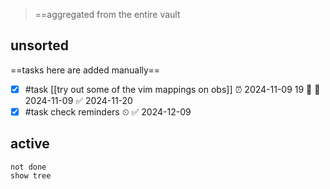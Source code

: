> ==aggregated from the entire vault

## unsorted
==tasks here are added manually==
- [x] #task [[try out some of the vim mappings on obs]] ⏰ 2024-11-09 19 🔺 📅 2024-11-09 ✅ 2024-11-20
- [x] #task check reminders ⏲ ✅ 2024-12-09

## active

```tasks
not done
show tree
```

